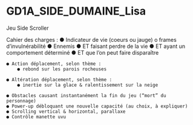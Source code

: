 # GD1A_SIDE_DUMAINE_Lisa
Jeu Side Scroller

Cahier des charges :
    ● Indicateur de vie (coeurs ou jauge)
o frames d’invulnérabilité
    ● Ennemis
        ● ET faisant perdre de la vie
        ● ET ayant un comportement déterminé
        ● ET que l’on peut faire disparaître

    ● Action déplacement, selon thème :
        ● rebond sur les parois rocheuses

    ● Altération déplacement, selon thème :
        ● inertie sur la glace & ralentissement sur la neige

    ● Obstacles causant instantanément la fin du jeu (“mort” du personnage)
    ● Power-up débloquant une nouvelle capacité (au choix, à expliquer)
    ● Scrolling vertical & horizontal, parallaxe
    ● Contrôle manette uvu
